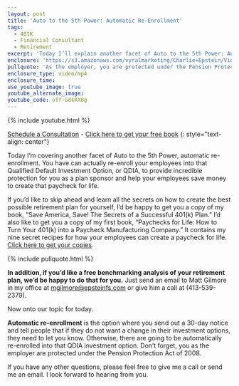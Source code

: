 ```yaml
---
layout: post
title: 'Auto to the 5th Power: Automatic Re-Enrollment'
tags:
  - 401K
  - Financial Consultant
  - Retirement
excerpt: 'Today I’ll explain another facet of Auto to the 5th Power: Automatic re-enrollment.'
enclosure: 'https://s3.amazonaws.com/vyralmarketing/Charlie+Epstein/Videos/2017+Videos/Auto+to+the+5th+Power-+Automatic+Re-Enrollment+-+The+401K+Coach.mp4'
pullquote: 'As the employer, you are protected under the Pension Protection Act of 2008.'
enclosure_type: video/mp4
enclosure_time:
use_youtube_image: true
youtube_alternate_image:
youtube_code: oTf-GdkRXBg
---
```



{% include youtube.html %}

[Schedule a Consultation](https://secure.scheduleonce.com/Consultation-EpsteinFinancial) - [Click here to get your free book](https://www.epsteinfinancial.com/free-book-offer.html)
{: style="text-align: center"}

Today I’m covering another facet of Auto to the 5th Power, automatic re-enrollment. You have can actually re-enroll your employees into that Qualified Default Investment Option, or QDIA, to provide incredible protection for you as a plan sponsor and help your employees save money to create that paycheck for life.

If you’d like to skip ahead and learn all the secrets on how to create the best possible retirement plan for yourself, I’d be happy to get you a copy of my book, “Save America, Save! The Secrets of a Successful 401(k) Plan.” I’d also like to get you a copy of my first book, “Paychecks for Life: How to Turn Your 401(k) into a Paycheck Manufacturing Company.” It contains my nine secret recipes for how your employees can create a paycheck for life. [Click here to get your copies](https://www.epsteinfinancial.com/free-book-offer.html).

{% include pullquote.html %}

**In addition, if you’d like a free benchmarking analysis of your retirement plan, we’d be happy to do that for you.** Just send an email to Matt Gilmore in my office at [mgilmore@epsteinfs.com](javascript:void(location.href='mailto:'+String.fromCharCode(109,103,105,108,109,111,114,101,64,101,112,115,116,101,105,110,102,115,46,99,111,109))) or give him a call at (413-539-2379).

Now onto our topic for today.

**Automatic re-enrollment** is the option where you send out a 30-day notice and tell people that if they do not want a change in their investment options, they need to let you know. Otherwise, there are going to be automatically re-enrolled into that QDIA investment option. Don’t forget, you as the employer are protected under the Pension Protection Act of 2008.

If you have any other questions, please feel free to give me a call or send me an email. I look forward to hearing from you.